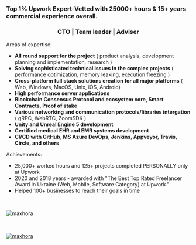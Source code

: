 <h3>Top 1% Upwork Expert-Vetted with 25000+ hours & 15+ years commercial experience overall.</h3>

<h3 align="center">CTO | Team leader | Adviser</h3>

Areas of expertise:

- <b>All round support for the project</b> ( product analysis, development planning and implementation, research )
- <b>Solving sophisticated technical issues in the complex projects</b> ( performance optimization, memory leaking, execution freezing )
- <b>Cross-platform full stack solutions creation for all major platforms</b> ( Web, Windows, MacOS, Unix, iOS, Android)
- <b>High performance server applications</b>
- <b>Blockchain Consensus Protocol and ecosystem core, Smart Contracts, Proof of stake</b>
- <b>Various networking and communication protocols/libraries intergation</b> ( gRPC, WebRTC, ZoomSDK )
- <b>Unity and Unreal Engine 5 development</b>
- <b>Certified medical EHR and EMR systems development</b>
- <b>CI/CD with GitHub, MS Azure DevOps, Jenkins, Appveyor, Travis, Circle, and others</b>

Achievements:

- 25,000+ worked hours and 125+ projects completed PERSONALLY only at Upwork
- 2020 and 2018 years - awarded with "The Best Top Rated Freelancer Award in Ukraine (Web, Mobile, Software Category) at Upwork."
- Helped 100+ businesses to reach their goals in time

</br>

<p><img align="center" src="https://github-readme-streak-stats.herokuapp.com/?user=maxhora&" alt="maxhora" /></p>

</br>

<p align="left"> <a href="https://github.com/ryo-ma/github-profile-trophy"><img src="https://github-profile-trophy.vercel.app/?username=maxhora" alt="maxhora" /></a> </p>
